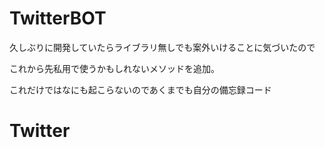 
# TwitterBOT
久しぶりに開発していたらライブラリ無しでも案外いけることに気づいたので

これから先私用で使うかもしれないメソッドを追加。

これだけではなにも起こらないのであくまでも自分の備忘録コード
# Twitter
